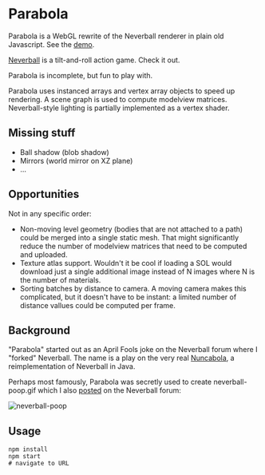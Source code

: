 # Parabola

Parabola is a WebGL rewrite of the Neverball renderer in plain old Javascript. See the [demo](https://www.sirde.lv/parabola/).

[Neverball](https://neverball.org/) is a tilt-and-roll action game. Check it out.

Parabola is incomplete, but fun to play with.

Parabola uses instanced arrays and vertex array objects to speed up rendering. A scene graph is used to compute modelview matrices. Neverball-style lighting is partially implemented as a vertex shader.

## Missing stuff

* Ball shadow (blob shadow)
* Mirrors (world mirror on XZ plane)
* ...

## Opportunities

Not in any specific order:

* Non-moving level geometry (bodies that are not attached to a path) could be merged into a single static mesh. That might significantly reduce the number of modelview matrices that need to be computed and uploaded.
* Texture atlas support. Wouldn't it be cool if loading a SOL would download just a single additional image instead of N images where N is the number of materials.
* Sorting batches by distance to camera. A moving camera makes this complicated, but it doesn't have to be instant: a limited number of distance vallues could be computed per frame.

## Background

"Parabola" started out as an April Fools joke on the Neverball forum where I "forked" Neverball. The name is a play on the very real [Nuncabola](http://uppgarn.com/nuncabola/), a reimplementation of Neverball in Java.

Perhaps most famously, Parabola was secretly used to create neverball-poop.gif which I also [posted](http://web.archive.org/web/20210811071354/http://neverforum.com/fmpbo/viewtopic.php?id=3130) on the Neverball forum:

![neverball-poop](https://user-images.githubusercontent.com/179160/231000126-a10cda78-f259-4125-818a-e04139f3a94d.gif)

## Usage

```
npm install
npm start
# navigate to URL
```
